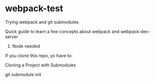 # webpack-test
Trying webpack and git submodules

Quick guide to learn a few concepts about webpack and webpack-dev-server

1. Node needed

If you clone this repo, yo have to:

  Cloning a Project with Submodules
  
  
  
  git submodule init
  
